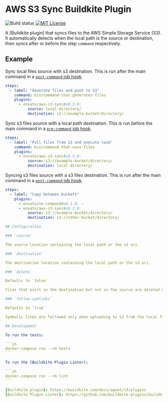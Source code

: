 # AWS S3 Sync Buildkite Plugin

![Build status](https://badge.buildkite.com/39a2058c81ac115411ffaa5f902b15c5c6afd425ce2194c371.svg?branch=main)
[![MIT License](https://img.shields.io/badge/License-MIT-brightgreen.svg)](LICENSE)

A [Buildkite plugin] that syncs files to the AWS Simple Storage Service (S3). It automatically detects when the local path is the source or destination, then syncs after or before the step `command` respectively.

## Example

Sync local files source with s3 destination. This is run after the main command in a [`post-command` job hook](https://buildkite.com/docs/agent/v3/hooks#job-lifecycle-hooks).

```yml
steps:
  - label: "Generate files and push to S3"
    command: bin/command-that-generates-files
    plugins:
      - envato/aws-s3-sync#v0.3.0:
          source: local-directory/
          destination: s3://example-bucket/directory/
```

Sync s3 files source with a local path destination. This is run before the main command in a [`pre-command` job hook](https://buildkite.com/docs/agent/v3/hooks#job-lifecycle-hooks).

```yml
steps:
  - label: "Pull files from S3 and execute task"
    command: bin/command-that-uses-files
    plugins:
      - envato/aws-s3-sync#v0.3.0:
          source: s3://example-bucket/directory/
          destination: local-directory/
```

Syncing s3 files source with a s3 files destination. This is run after the main command in a [`post-command` job hook](https://buildkite.com/docs/agent/v3/hooks#job-lifecycle-hooks).

````yml
steps:
  - label: "Copy between buckets"
    plugins:
      - envato/no-command#v0.1.0: ~
      - envato/aws-s3-sync#v0.3.0:
          source: s3://example-bucket/directory/
          destination: s3://other-bucket/directory/

## Configuration

### `source`

The source location containing the local path or the s3 uri.

### `destination`

The destination location containing the local path or the s3 uri.

### `delete`

Defaults to `false`

Files that exist in the destination but not in the source are deleted during sync.

### `follow-symlinks`

Defaults to `true`

Symbolic links are followed only when uploading to S3 from the local filesystem.

## Development

To run the tests:

```sh
docker-compose run --rm tests
```

To run the [Buildkite Plugin Linter]:

```sh
docker-compose run --rm lint
```

[Buildkite plugin]: https://buildkite.com/docs/agent/v3/plugins
[Buildkite Plugin Linter]: https://github.com/buildkite-plugins/buildkite-plugin-linter
